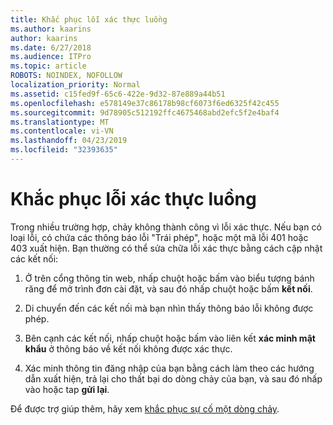 ```yaml
---
title: Khắc phục lỗi xác thực luồng
ms.author: kaarins
author: kaarins
ms.date: 6/27/2018
ms.audience: ITPro
ms.topic: article
ROBOTS: NOINDEX, NOFOLLOW
localization_priority: Normal
ms.assetid: c15fed9f-65c6-422e-9d32-87e889a44b51
ms.openlocfilehash: e578149e37c86178b98cf6073f6ed6325f42c455
ms.sourcegitcommit: 9d78905c512192ffc4675468abd2efc5f2e4baf4
ms.translationtype: MT
ms.contentlocale: vi-VN
ms.lasthandoff: 04/23/2019
ms.locfileid: "32393635"
---
```

# <a name="troubleshoot-flow-authentication-errors"></a>Khắc phục lỗi xác thực luồng

Trong nhiều trường hợp, chảy không thành công vì lỗi xác thực. Nếu bạn có loại lỗi, có chứa các thông báo lỗi "Trái phép", hoặc một mã lỗi 401 hoặc 403 xuất hiện. Bạn thường có thể sửa chữa lỗi xác thực bằng cách cập nhật các kết nối:
  
1. Ở trên cổng thông tin web, nhấp chuột hoặc bấm vào biểu tượng bánh răng để mở trình đơn cài đặt, và sau đó nhấp chuột hoặc bấm **kết nối**.
    
2. Di chuyển đến các kết nối mà bạn nhìn thấy thông báo lỗi không được phép.
    
3. Bên cạnh các kết nối, nhấp chuột hoặc bấm vào liên kết **xác minh mật khẩu** ở thông báo về kết nối không được xác thực. 
    
4. Xác minh thông tin đăng nhập của bạn bằng cách làm theo các hướng dẫn xuất hiện, trả lại cho thất bại do dòng chảy của bạn, và sau đó nhấp vào hoặc tap **gửi lại**.
    
Để được trợ giúp thêm, hãy xem [khắc phục sự cố một dòng chảy](https://go.microsoft.com/fwlink/?linkid=872110).
  

